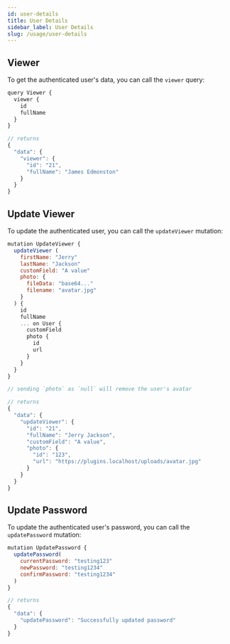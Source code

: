 ```yaml
---
id: user-details
title: User Details
sidebar_label: User Details
slug: /usage/user-details
---
```


## Viewer

To get the authenticated user's data, you can call the `viewer` query:

```javascript
query Viewer {
  viewer {
    id
    fullName
  }
}

// returns
{
  "data": {
    "viewer": {
      "id": "21",
      "fullName": "James Edmonston"
    }
  }
}
```

## Update Viewer

To update the authenticated user, you can call the `updateViewer` mutation:

```javascript
mutation UpdateViewer {
  updateViewer (
    firstName: "Jerry"
    lastName: "Jackson"
    customField: "A value"
    photo: {
      fileData: "base64..."
      filename: "avatar.jpg"
    }
  ) {
    id
    fullName
    ... on User {
      customField
      photo {
        id
        url
      }
    }
  }
}

// sending `photo` as `null` will remove the user's avatar

// returns
{
  "data": {
    "updateViewer": {
      "id": "21",
      "fullName": "Jerry Jackson",
      "customField": "A value",
      "photo": {
        "id": "123",
        "url": "https://plugins.localhost/uploads/avatar.jpg"
      }
    }
  }
}
```

## Update Password

To update the authenticated user's password, you can call the `updatePassword` mutation:

```javascript
mutation UpdatePassword {
  updatePassword(
    currentPassword: "testing123"
    newPassword: "testing1234"
    confirmPassword: "testing1234"
  )
}

// returns
{
  "data": {
    "updatePassword": "Successfully updated password"
  }
}
```
